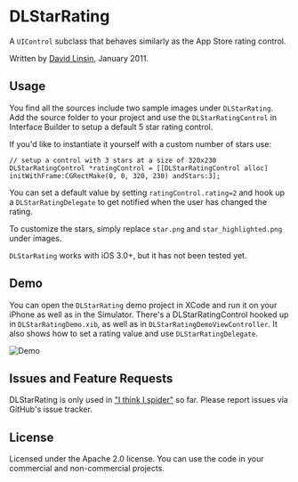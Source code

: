 # DLStarRating

A `UIControl` subclass that behaves similarly as the App Store rating control.

Written by [David Linsin](http://dlinsin.blogspot.com), January 2011.


## Usage

You find all the sources include two sample images under `DLStarRating`. Add the source folder to your project and use the `DLStarRatingControl` in Interface Builder to setup a default 5 star rating control. 

If you'd like to instantiate it yourself with a custom number of stars use:

	// setup a control with 3 stars at a size of 320x230
	DLStarRatingControl *ratingControl = [[DLStarRatingControl alloc] initWithFrame:CGRectMake(0, 0, 320, 230) andStars:3];

You can set a default value by setting `ratingControl.rating=2` and hook up a `DLStarRatingDelegate` to get notified when the user has
changed the rating. 

To customize the stars, simply replace `star.png` and `star_highlighted.png` under images.

`DLStarRating` works with iOS 3.0+, but it has not been tested yet.


## Demo

You can open the `DLStarRating` demo project in XCode and run it on your iPhone as well as in the Simulator. There's a DLStarRatingControl hooked up in `DLStarRatingDemo.xib`, as well as in `DLStarRatingDemoViewController`. It also shows how to set a rating value and use `DLStarRatingDelegate`.

![Demo](http://download.linsin.de/DLStarRating.png)


## Issues and Feature Requests

DLStarRating is only used in ["I think I spider"](http://ithinkispider.com) so far. Please report issues via GitHub's issue tracker.


## License

Licensed under the Apache 2.0 license. You can use the code in your commercial and non-commercial projects.
